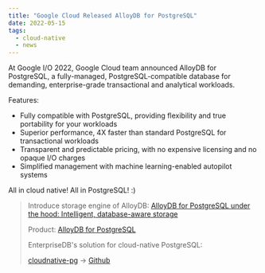 ```yaml
---
title: "Google Cloud Released AlloyDB for PostgreSQL"
date: 2022-05-15
tags:
  - cloud-native
  - news
---
```


At Google I/O 2022, Google Cloud team announced AlloyDB for PostgreSQL, a
fully-managed, PostgreSQL-compatible database for demanding, enterprise-grade
transactional and analytical workloads.

Features:

- Fully compatible with PostgreSQL, providing flexibility and true portability
  for your workloads
- Superior performance, 4X faster than standard PostgreSQL for transactional
  workloads
- Transparent and predictable pricing, with no expensive licensing and no opaque
  I/O charges
- Simplified management with machine learning-enabled autopilot systems

All in cloud native! All in PostgreSQL! :)

> Introduce storage engine of AlloyDB:
> [AlloyDB for PostgreSQL under the hood: Intelligent, database-aware storage](https://cloud.google.com/blog/products/databases/alloydb-for-postgresql-intelligent-scalable-storage)
>
> Product: [AlloyDB for PostgreSQL](https://cloud.google.com/alloydb)
>
> EnterpriseDB's solution for cloud-native PostgreSQL:
>
> [cloudnative-pg](https://cloudnative-pg.io/) ->
> [Github](https://github.com/cloudnative-pg/cloudnative-pg)
